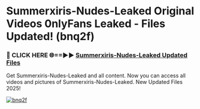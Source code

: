 # Summerxiris-Nudes-Leaked Original Videos 0nlyFans Leaked - Files Updated! (bnq2f)

<h3>🔴 CLICK HERE 🌐==►► <a href="https://tinyurl.com/yrmya6cz" rel="nofollow">Summerxiris-Nudes-Leaked Updated Files</a></h3>

Get Summerxiris-Nudes-Leaked and all content. Now you can access all videos and pictures of Summerxiris-Nudes-Leaked. New Updated Files 2025!

[![bnq2f](https://i.imgur.com/FMdXYCs.gif)](https://tinyurl.com/yrmya6cz)
